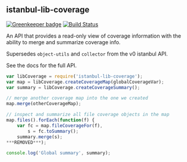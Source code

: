 ## istanbul-lib-coverage

[![Greenkeeper badge](https://badges.greenkeeper.io/istanbuljs/istanbul-lib-coverage.svg)](https://greenkeeper.io/)
[![Build Status](https://travis-ci.org/istanbuljs/istanbul-lib-coverage.svg?branch=master)](https://travis-ci.org/istanbuljs/istanbul-lib-coverage)

An API that provides a read-only view of coverage information with the ability
to merge and summarize coverage info.

Supersedes `object-utils` and `collector` from the v0 istanbul API.

See the docs for the full API.

```js
var libCoverage = require('istanbul-lib-coverage');
var map = libCoverage.createCoverageMap(globalCoverageVar);
var summary = libCoverage.createCoverageSummary();

// merge another coverage map into the one we created
map.merge(otherCoverageMap);

// inspect and summarize all file coverage objects in the map
map.files().forEach(function(f) {
    var fc = map.fileCoverageFor(f),
        s = fc.toSummary();
    summary.merge(s);
***REMOVED***);

console.log('Global summary', summary);
```

